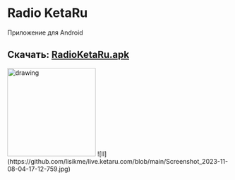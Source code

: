 # Radio KetaRu
Приложение для Android

## Скачать: [RadioKetaRu.apk](https://github.com/lisikme/live.ketaru.com/releases/download/Stable/RadioKetaRu.apk)

<img src="https://github.com/lisikme/live.ketaru.com/blob/main/Screenshot_2023-11-08-04-17-12-759.jpg" alt="drawing" style="width:200px;"/>
![ll](https://github.com/lisikme/live.ketaru.com/blob/main/Screenshot_2023-11-08-04-17-12-759.jpg)
